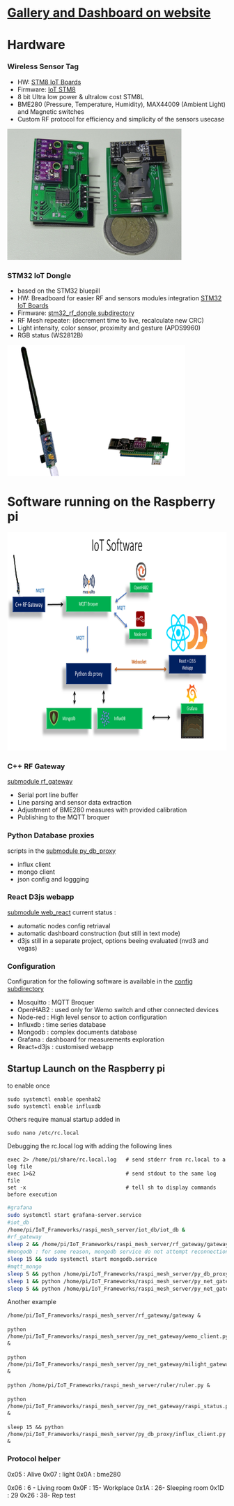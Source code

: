 # [Gallery and Dashboard on website](https://homesmartmesh.github.io/)

# Hardware
### Wireless Sensor Tag
  * HW: [STM8 IoT Boards](https://github.com/HomeSmartMesh/STM8_IoT_Boards)
  * Firmware: [IoT STM8 ](https://github.com/HomeSmartMesh/IoT_STM8/tree/master/firmware_rf_sensors_node)
  * 8 bit Ultra low power & ultralow cost STM8L
  * BME280 (Pressure, Temperature, Humidity), MAX44009 (Ambient Light) and Magnetic switches
  * Custom RF protocol for efficiency and simplicity of the sensors usecase
  <img src="https://github.com/wassfila/media/blob/master/IoT_Node_Mobile_v2.JPG" height=300>

### STM32 IoT Dongle
  * based on the STM32 bluepill
  * HW: Breadboard for easier RF and sensors modules integration [STM32 IoT Boards](https://github.com/wassfila/STM32_IoT_Boards)
  * Firmware: [stm32_rf_dongle subdirectory](https://github.com/HomeSmartMesh/IoT_Frameworks/tree/master/stm32_rf_dongle)
  * RF Mesh repeater: (decrement time to live, recalculate new CRC)
  * Light intensity, color sensor, proximity and gesture (APDS9960)
  * RGB status (WS2812B)
  <img src="https://github.com/wassfila/media/blob/master/STM32_Dongle.png" height=300>


# Software running on the Raspberry pi
  <img src="https://github.com/wassfila/media/blob/master/IoTSoftware.png" height=500>

### C++ RF Gateway
[submodule rf_gateway](https://github.com/HomeSmartMesh/rf_gateway)
- Serial port line buffer
- Line parsing and sensor data extraction
- Adjustment of BME280 measures with provided calibration
- Publishing to the MQTT broquer

### Python Database proxies
scripts in the [submodule py_db_proxy](https://github.com/HomeSmartMesh/py_db_proxy)
- influx client
- mongo client
- json config and loggging

### React D3js webapp
[submodule web_react](https://github.com/HomeSmartMesh/web_react)
current status :
* automatic nodes config retriaval 
* automatic dashboard construction (but still in text mode)
* d3js still in a separate project, options beeing evaluated (nvd3 and vegas)

### Configuration
Configuration for the following software is available in the [config subdirectory](https://github.com/HomeSmartMesh/IoT_Frameworks/tree/master/config)

 * Mosquitto : MQTT Broquer
 * OpenHAB2 : used only for Wemo switch and other connected devices
 * Node-red : High level sensor to action configuration
 * Influxdb : time series database
 * Mongodb : complex documents database
 * Grafana : dashboard for measurements exploration
 * React+d3js : customised webapp

## Startup Launch on the Raspberry pi
to enable once
```
sudo systemctl enable openhab2
sudo systemctl enable influxdb
```

Others require manual startup added in
```
sudo nano /etc/rc.local
```
Debugging the rc.local log with adding the following lines
```
exec 2> /home/pi/share/rc.local.log   # send stderr from rc.local to a log file
exec 1>&2                             # send stdout to the same log file
set -x                                # tell sh to display commands before execution
```


```bash
#grafana
sudo systemctl start grafana-server.service
#iot_db
/home/pi/IoT_Frameworks/raspi_mesh_server/iot_db/iot_db &
#rf_gateway
sleep 2 && /home/pi/IoT_Frameworks/raspi_mesh_server/rf_gateway/gateway &
#mongodb : for some reason, mongodb service do not attempt reconnection on startup, but works when started a bit later
sleep 15 && sudo systemctl start mongodb.service
#mqtt_mongo
sleep 5 && python /home/pi/IoT_Frameworks/raspi_mesh_server/py_db_proxy/mqtt_mongo.py &
sleep 1 && python /home/pi/IoT_Frameworks/raspi_mesh_server/py_net_gateway/wemo_client.py &
sleep 5 && python /home/pi/IoT_Frameworks/raspi_mesh_server/py_net_gateway/milight_gateway.py &

```

Another example

```
/home/pi/IoT_Frameworks/raspi_mesh_server/rf_gateway/gateway &

python /home/pi/IoT_Frameworks/raspi_mesh_server/py_net_gateway/wemo_client.py &

python /home/pi/IoT_Frameworks/raspi_mesh_server/py_net_gateway/milight_gateway.py &

python /home/pi/IoT_Frameworks/raspi_mesh_server/ruler/ruler.py &

python /home/pi/IoT_Frameworks/raspi_mesh_server/py_net_gateway/raspi_status.py &

sleep 15 && python /home/pi/IoT_Frameworks/raspi_mesh_server/py_db_proxy/influx_client.py &
```


### Protocol helper
0x05 : Alive
0x07 : light
0x0A : bme280

0x06 : 6 - Living room
0x0F : 15- Workplace
0x1A : 26- Sleeping room
0x1D : 29
0x26 : 38- Rep test
